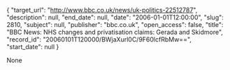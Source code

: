 {
  "target_url": "http://www.bbc.co.uk/news/uk-politics-22512787", 
  "description": null, 
  "end_date": null, 
  "date": "2006-01-01T12:00:00", 
  "slug": 2810, 
  "subject": null, 
  "publisher": "bbc.co.uk", 
  "open_access": false, 
  "title": "BBC News: NHS changes and privatisation claims: Gerada and Skidmore", 
  "record_id": "20060101T120000/BWjaXurl0C/9F60lcfRbMw==", 
  "start_date": null
}

None